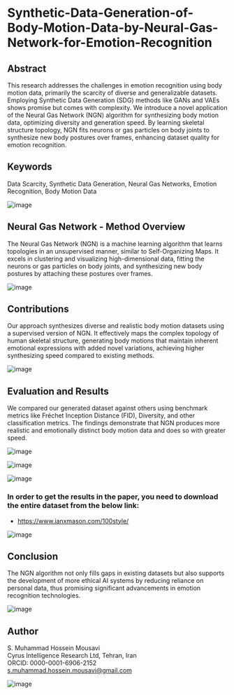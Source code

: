 # Synthetic-Data-Generation-of-Body-Motion-Data-by-Neural-Gas-Network-for-Emotion-Recognition

## Abstract
This research addresses the challenges in emotion recognition using body motion data, primarily the scarcity of diverse and generalizable datasets. Employing Synthetic Data Generation (SDG) methods like GANs and VAEs shows promise but comes with complexity. We introduce a novel application of the Neural Gas Network (NGN) algorithm for synthesizing body motion data, optimizing diversity and generation speed. By learning skeletal structure topology, NGN fits neurons or gas particles on body joints to synthesize new body postures over frames, enhancing dataset quality for emotion recognition.

## Keywords
Data Scarcity, Synthetic Data Generation, Neural Gas Networks, Emotion Recognition, Body Motion Data

![image](https://github.com/user-attachments/assets/520b62a4-2324-4035-87ac-2bbc4be95449)

## Neural Gas Network - Method Overview
The Neural Gas Network (NGN) is a machine learning algorithm that learns topologies in an unsupervised manner, similar to Self-Organizing Maps. It excels in clustering and visualizing high-dimensional data, fitting the neurons or gas particles on body joints, and synthesizing new body postures by attaching these postures over frames.

![image](https://github.com/user-attachments/assets/71d968e3-f47a-4867-9e1e-28c30c05c78e)

## Contributions
Our approach synthesizes diverse and realistic body motion datasets using a supervised version of NGN. It effectively maps the complex topology of human skeletal structure, generating body motions that maintain inherent emotional expressions with added novel variations, achieving higher synthesizing speed compared to existing methods.

![image](https://github.com/user-attachments/assets/235ce023-86c0-4818-ac42-9f2ce9913847)

## Evaluation and Results
We compared our generated dataset against others using benchmark metrics like Fréchet Inception Distance (FID), Diversity, and other classification metrics. The findings demonstrate that NGN produces more realistic and emotionally distinct body motion data and does so with greater speed.

![image](https://github.com/user-attachments/assets/dc17231f-7679-426d-8892-e75b3c8adca4)

![image](https://github.com/user-attachments/assets/f4420a64-6a51-4081-b06b-212621e6bff0)

![image](https://github.com/user-attachments/assets/0129d076-47ce-4f9b-955b-4b691a84fb2e)

### In order to get the results in the paper, you need to download the entire dataset from the below link:
- https://www.ianxmason.com/100style/

![image](https://github.com/user-attachments/assets/19b0698f-ce4d-4462-ac99-6f94bdb0b90b)


## Conclusion
The NGN algorithm not only fills gaps in existing datasets but also supports the development of more ethical AI systems by reducing reliance on personal data, thus promising significant advancements in emotion recognition technologies.

![image](https://github.com/user-attachments/assets/5307b5c4-905a-4ca7-9caf-e52347e1454c)

## Author
S. Muhammad Hossein Mousavi  
Cyrus Intelligence Research Ltd, Tehran, Iran  
ORCID: 0000-0001-6906-2152  
s.muhammad.hossein.mousavi@gmail.com

![image](https://github.com/user-attachments/assets/ace75e73-60b7-4985-9927-0e0121df4d54)

